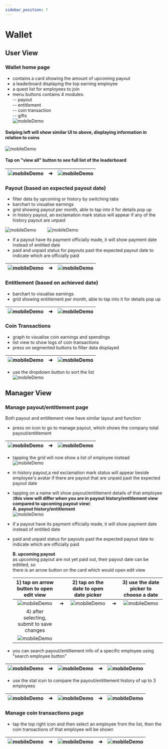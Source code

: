 ```yaml
---
sidebar_position: 7
---
```


# Wallet
## User View
### Wallet home page
- contains a card showing the amount of upcoming payout
- a leaderboard displaying the top earning employee
- a quest list for employees to join
- menu buttons contains 4 modules:\
 -- payout\
 -- entitlement\
 -- coin transaction\
 -- gifts\
![mobileDemo](../../../static/img/integration/vision/wallet/wallet1.png)

#### Swiping left will show similar UI to above, displaying information in relation to coins
![mobileDemo](../../../static/img/integration/vision/wallet/wallet-coin-view.png)

#### Tap on "view all" button to see full list of the leaderboard
| ![mobileDemo](../../../static/img/integration/vision/wallet/view-all.png) | ➜ |  ![mobileDemo](../../../static/img/integration/vision/wallet/leaderboard.png) |
|:---:|---|:---:|

### Payout (based on expected payout date)
- filter data by upcoming or history by switching tabs
- barchart to visualise earnings
- grid showing payout per month, able to tap into it for details pop up
- in history payout, an exclamation mark status will appear if any of the history payout are unpaid

![mobileDemo](../../../static/img/integration/vision/wallet/payout-upcoming.png) &nbsp;&nbsp;&nbsp;&nbsp;&nbsp;&nbsp;&nbsp; ![mobileDemo](../../../static/img/integration/vision/wallet/payout-history.png)


- if a payout have its payment officially made, it will show payment date instead of entitled date
- paid and unpaid status for payouts past the expected payout date to indicate which are officially paid

| ![mobileDemo](../../../static/img/integration/vision/wallet/payout-button.png) | ➜ | ![mobileDemo](../../../static/img/integration/vision/wallet/payout-details.png) |
|:---:|---|:-------------------------------------------------------------------------------:|

### Entitlement (based on achieved date)
- barchart to visualise earnings
- grid showing entitlement per month, able to tap into it for details pop up

| ![mobileDemo](../../../static/img/integration/vision/wallet/ent-button.png) | ➜ | ![mobileDemo](../../../static/img/integration/vision/wallet/ent-details.png) |
|:---:|---|:---:|

### Coin Transactions
- graph to visualise coin earnings and spendings
- list view to show logs of coin transactions
- press on segmented buttons to filter data displayed

| ![mobileDemo](../../../static/img/integration/vision/wallet/filter-buttons.png) | ➜ | ![mobileDemo](../../../static/img/integration/vision/wallet/filtered.png) |
|:---:|---|:---:|

- use the dropdown button to sort the list\
![mobileDemo](../../../static/img/integration/vision/wallet/sort-dropdown.png)


## Manager View
### Manage payout/entitlement page
Both payout and entitlement view have similar layout and function

 - press on icon to go to manage payout, which shows the company total payout/entitlement
 
 | ![mobileDemo](../../../static/img/integration/vision/wallet/switch-view-button.png) | ➜ | ![mobileDemo](../../../static/img/integration/vision/wallet/manager-view.png) |
 |:---:|---|:---:|

 - tapping the grid will now show a list of employee instead\
 ![mobileDemo](../../../static/img/integration/vision/wallet/manager-payout-details.png)
 - in history payout,a red exclamation mark status will appear beside employee's avatar if there are payout that are unpaid past the expected payout date

 - tapping on a name will show payout/entitlement details of that employee\
 (**this view will differ when you are in payout history/entitlement view compared to upcoming payout view**)\
    **A. payout history/entitlement** \
 ![mobileDemo](../../../static/img/integration/vision/wallet/manager-payout-emp-details.png)
- if a payout have its payment officially made, it will show payment date instead of entitled date
- paid and unpaid status for payouts past the expected payout date to indicate which are officially paid

    **B. upcoming payout** \
      as upcoming payout are not yet paid out, their payout date can be editited, so \
      there is an arrow button on the card which would open edit view

    | 1) tap on arrow button to open edit view | | 2) tap on the date to open date picker | | 3) use the date picker to choose a date |
    |:---:|---|:---:|---|:---:|
    | ![mobileDemo](../../../static/img/integration/vision/wallet/edit-payout-1.png) | ➜ | ![mobileDemo](../../../static/img/integration/vision/wallet/edit-payout-2.png) | ➜ | ![mobileDemo](../../../static/img/integration/vision/wallet/edit-payout-3.png)|
    | 4) after selecting, submit to save changes |||||
    | ![mobileDemo](../../../static/img/integration/vision/wallet/edit-payout-4.png) |||||

 - you can search payout/entitlement info of a specific employee using "search employee button"

 | ![mobileDemo](../../../static/img/integration/vision/wallet/search-emp-1.png) | ➜ | ![mobileDemo](../../../static/img/integration/vision/wallet/search-emp-2.png) | ➜ | ![mobileDemo](../../../static/img/integration/vision/wallet/search-emp-3.png)|
|:---:|---|:---:|---|:---:|

  - use the stat icon to compare the payout/entitlement history of up to 3 employees 

| ![mobileDemo](../../../static/img/integration/vision/wallet/compare-emp-1.png) | ➜ | ![mobileDemo](../../../static/img/integration/vision/wallet/compare-emp-2.png) | ➜ | ![mobileDemo](../../../static/img/integration/vision/wallet/compare-emp-3.png)|
|:---:|---|:---:|---|:---:|

  ### Manage coin transactions page

  
   - tap the top right icon and then select an employee from the list, then the coin transactions of that employee will be shown 

   | ![mobileDemo](../../../static/img/integration/vision/wallet/manage-coin-transac-button.png) | ➜ | ![mobileDemo](../../../static/img/integration/vision/wallet/search-emp-2.png) | ➜ | ![mobileDemo](../../../static/img/integration/vision/wallet/manager-view-coin-transac.png)|
|:---:|---|:---:|---|:---:|


